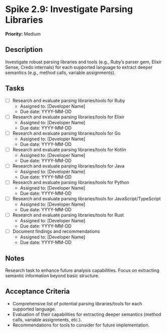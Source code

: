 # Spike 2.9: Investigate Parsing Libraries

**Priority:** Medium

## Description
Investigate robust parsing libraries and tools (e.g., Ruby’s parser gem, Elixir Sense, Credo internals) for each supported language to extract deeper semantics (e.g., method calls, variable assignments).

## Tasks
- [ ] Research and evaluate parsing libraries/tools for Ruby
  - Assigned to: [Developer Name]
  - Due date: YYYY-MM-DD
- [ ] Research and evaluate parsing libraries/tools for Elixir
  - Assigned to: [Developer Name]
  - Due date: YYYY-MM-DD
- [ ] Research and evaluate parsing libraries/tools for Go
  - Assigned to: [Developer Name]
  - Due date: YYYY-MM-DD
- [ ] Research and evaluate parsing libraries/tools for Kotlin
  - Assigned to: [Developer Name]
  - Due date: YYYY-MM-DD
- [ ] Research and evaluate parsing libraries/tools for Java
  - Assigned to: [Developer Name]
  - Due date: YYYY-MM-DD
- [ ] Research and evaluate parsing libraries/tools for Python
  - Assigned to: [Developer Name]
  - Due date: YYYY-MM-DD
- [ ] Research and evaluate parsing libraries/tools for JavaScript/TypeScript
  - Assigned to: [Developer Name]
  - Due date: YYYY-MM-DD
- [ ] Research and evaluate parsing libraries/tools for Rust
  - Assigned to: [Developer Name]
  - Due date: YYYY-MM-DD
- [ ] Document findings and recommendations
  - Assigned to: [Developer Name]
  - Due date: YYYY-MM-DD

## Notes
Research task to enhance future analysis capabilities. Focus on extracting semantic information beyond basic structure.

## Acceptance Criteria
- Comprehensive list of potential parsing libraries/tools for each supported language.
- Evaluation of their capabilities for extracting deeper semantics (method calls, variable assignments, etc.).
- Recommendations for tools to consider for future implementation.
